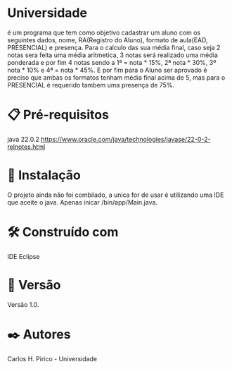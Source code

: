 # Universidade
é um programa que tem como objetivo cadastrar um aluno com os seguintes dados, nome, RA(Registro do Aluno), formato de aula(EAD, PRESENCIAL) e presença. Para o calculo das sua média final, caso seja 2 notas sera feita uma média aritmetica, 3 notas será realizado uma média ponderada e por fim 4 notas sendo a 1ª = nota * 15%, 2ª nota * 30%, 3º nota * 10% e 4ª = nota * 45%. E por fim para o Aluno ser aprovado é preciso que ambas os formatos tenham média final acima de 5, mas para o PRESENCIAL é requerido tambem uma presença de 75%.

# 📋 Pré-requisitos
java 22.0.2
https://www.oracle.com/java/technologies/javase/22-0-2-relnotes.html

# 🔧 Instalação
O projeto ainda não foi combilado, a unica for de usar é utilizando uma IDE que aceite o java.
Apenas inicar /bin/app/Main.java.

# 🛠️ Construído com
IDE Eclipse

# 📌 Versão
Versão 1.0.

# ✒️ Autores
Carlos H. Pirico - Universidade
